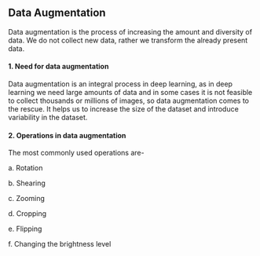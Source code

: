 ## Data Augmentation
Data augmentation is the process of increasing the amount and diversity of data. We do not collect new data, rather we transform the already present data.

#### 1. Need for data augmentation
Data augmentation is an integral process in deep learning, as in deep learning we need large amounts of data and in some cases it is not feasible to collect thousands or millions of images, so data augmentation comes to the rescue. It helps us to increase the size of the dataset and introduce variability in the dataset.

#### 2. Operations in data augmentation
The most commonly used operations are-

a. Rotation

b. Shearing

c. Zooming

d. Cropping

e. Flipping

f. Changing the brightness level
